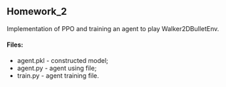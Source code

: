 ## Homework_2

Implementation of PPO and training an agent to play Walker2DBulletEnv.

#### Files:
+ agent.pkl - constructed model;
+ agent.py - agent using file;
+ train.py - agent training file.